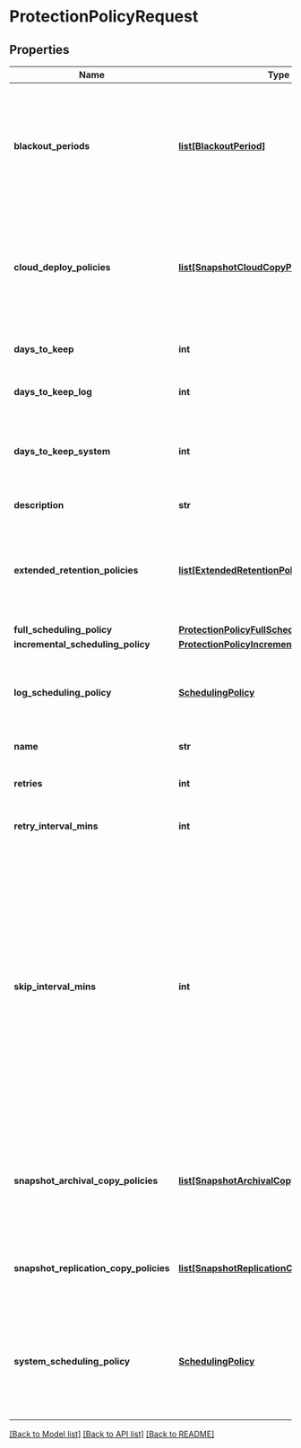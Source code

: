 # ProtectionPolicyRequest

## Properties
Name | Type | Description | Notes
------------ | ------------- | ------------- | -------------
**blackout_periods** | [**list[BlackoutPeriod]**](BlackoutPeriod.md) | If specified, this field defines black periods when new Job Runs are not started. If a Job Run has been scheduled but not yet executed and the blackout period starts, the behavior depends on the policy field AbortInBlackoutPeriod. | [optional] 
**cloud_deploy_policies** | [**list[SnapshotCloudCopyPolicy]**](SnapshotCloudCopyPolicy.md) | Specifies settings for copying Snapshots to Cloud. CloudDeploy target where backup snapshots may be converted and stored. It also defines the retention of copied Snapshots on the Cloud. | [optional] 
**days_to_keep** | **int** | Specifies how many days to retain Snapshots on the Cohesity Cluster. | [optional] 
**days_to_keep_log** | **int** | Specifies the number of days to retain log run if Log Schedule exists. | [optional] 
**days_to_keep_system** | **int** | Specifies the number of days to retain system backups made for bare metal recovery. This field is applicable if systemSchedulingPolicy is specified. | [optional] 
**description** | **str** | Description of the Protection Policy. | [optional] 
**extended_retention_policies** | [**list[ExtendedRetentionPolicy]**](ExtendedRetentionPolicy.md) | Specifies additional retention policies that should be applied to the backup snapshots. A backup snapshot will be retained up to a time that is the maximum of all retention policies that are applicable to it. | [optional] 
**full_scheduling_policy** | [**ProtectionPolicyFullSchedulingPolicy**](ProtectionPolicyFullSchedulingPolicy.md) |  | [optional] 
**incremental_scheduling_policy** | [**ProtectionPolicyIncrementalSchedulingPolicy**](ProtectionPolicyIncrementalSchedulingPolicy.md) |  | [optional] 
**log_scheduling_policy** | [**SchedulingPolicy**](SchedulingPolicy.md) | Specifies the Log backup schedule of a Protection Job and how long log files captured by this schedule are retained on the Cohesity Cluster. | [optional] 
**name** | **str** | Specifies the name of the Protection Policy. | [optional] 
**retries** | **int** | Specifies the number of times to retry capturing Snapshots before the Job Run fails. | [optional] 
**retry_interval_mins** | **int** | Specifies the number of minutes before retrying a failed Protection Job. | [optional] 
**skip_interval_mins** | **int** | Specifies the period of time before skipping the execution of new Job Runs if an existing queued Job Run of the same Protection Job has not started. For example if this field is set to 30 minutes and a Job Run is scheduled to start at 5:00 AM every day but does not start due to conflicts (such as too many Jobs are running). If the new Job Run does not start by 5:30AM, the Cohesity Cluster will skip the new Job Run. If the original Job Run completes before 5:30AM the next day, a new Job Run is created and starts executing. This field is optional. | [optional] 
**snapshot_archival_copy_policies** | [**list[SnapshotArchivalCopyPolicy]**](SnapshotArchivalCopyPolicy.md) | Specifies settings for copying Snapshots to  Archival External Targets (such as AWS or Tape). It also defines the retention of copied Snapshots on an External Targets such as AWS and Tape. | [optional] 
**snapshot_replication_copy_policies** | [**list[SnapshotReplicationCopyPolicy]**](SnapshotReplicationCopyPolicy.md) | Specifies settings for copying Snapshots to Remote Clusters. It also defines the retention of copied Snapshots on a Remote Cluster. | [optional] 
**system_scheduling_policy** | [**SchedulingPolicy**](SchedulingPolicy.md) | Specifies the system backup schedule for agents running on servers to run low frequency backup jobs. Images created as part of the backup can be used to perform a \&quot;bare metal\&quot; recovery. | [optional] 

[[Back to Model list]](../README.md#documentation-for-models) [[Back to API list]](../README.md#documentation-for-api-endpoints) [[Back to README]](../README.md)


